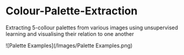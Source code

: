 # Colour-Palette-Extraction
Extracting 5-collour palettes from various images using unsupervised learning and visualising their relation to one another

![Palette Examples](/Images/Palette Examples.png)
